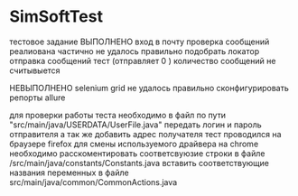# SimSoftTest
тестовое задание
ВЫПОЛНЕНО 
вход в почту 
проверка сообщений реалиована частично не удалось правильно подобрать локатор 
отправка сообщений тест (отправляет 0 ) количество сообщений не считывыется 

НЕВЫПОЛНЕНО 
selenium grid не удалось правильно сконфигурировать 
репорты allure 

для проверки работы теста  необходимо  в файл по пути "src/main/java/USERDATA/UserFile.java" 
передать логин и пароль отправителя а так же добавить адрес получателя 
тест проводился на браузере firefox 
для смены используемого драйвера на chrome необходимо расскоментировать соответсвуюзие строки в файле /src/main/java/constants/Constants.java 
вставить соответствующие названия переменных в файле src/main/java/common/CommonActions.java 

